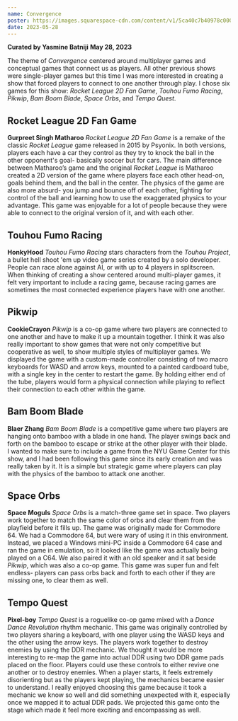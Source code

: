 ```yaml
---
name: Convergence
poster: https://images.squarespace-cdn.com/content/v1/5ca40c7b40978c0001458f5d/e2e6aad4-3ac9-472d-8229-50dd0922509e/convergence.png?format=2500w
date: 2023-05-28
---
```


**Curated by Yasmine Batniji**
**May 28, 2023**

The theme of *Convergence* centered around multiplayer games and conceptual games that connect us as players. All other previous shows were single-player games but this time I was more interested in creating a show that forced players to connect to one another through play. I chose six games for this show: *Rocket League 2D Fan Game*, *Touhou Fumo Racing*, *Pikwip*, *Bam Boom Blade*, *Space Orbs*, and *Tempo Quest*. 

## Rocket League 2D Fan Game
**Gurpreet Singh Matharoo**
*Rocket League 2D Fan Game* is a remake of the classic *Rocket League* game released in 2015 by Psyonix. In both versions, players each have a car they control as they try to knock the ball in the other opponent's goal- basically soccer but for cars. The main difference between Matharoo’s game and the original *Rocket League* is Matharoo created a 2D version of the game where players face each other head-on, goals behind them, and the ball in the center. The physics of the game are also more absurd- you jump and bounce off of each other, fighting for control of the ball and learning how to use the exaggerated physics to your advantage. This game was enjoyable for a lot of people because they were able to connect to the original version of it, and with each other. 

## Touhou Fumo Racing
**HonkyHood**
*Touhou Fumo Racing* stars characters from the *Touhou Project*, a bullet hell shoot 'em up video game series created by a solo developer. People can race alone against AI, or with up to 4 players in splitscreen. When thinking of creating a show centered around multi-player games, it felt very important to include a racing game, because racing games are sometimes the most connected experience players have with one another. 

## Pikwip
**CookieCrayon**
*Pikwip* is a co-op game where two players are connected to one another and have to make it up a mountain together. I think it was also really important to show games that were not only competitive but cooperative as well, to show multiple styles of multiplayer games. We displayed the game with a custom-made controller consisting of two macro keyboards for WASD and arrow keys, mounted to a painted cardboard tube, with a single key in the center to restart the game. By holding either end of the tube, players would form a physical connection while playing to reflect their connection to each other within the game.

## Bam Boom Blade
**Blaer Zhang**
*Bam Boom Blade* is a competitive game where two players are hanging onto bamboo with a blade in one hand. The player swings back and forth on the bamboo to escape or strike at the other player with their blade. I wanted to make sure to include a game from the NYU Game Center for this show, and I had been following this game since its early creation and was really taken by it. It is a simple but strategic game where players can play with the physics of the bamboo to attack one another.

## Space Orbs
**Space Moguls**
*Space Orbs* is a match-three game set in space. Two players work together to match the same color of orbs and clear them from the playfield before it fills up. The game was originally made for Commodore 64. We had a Commodore 64, but were wary of using it in this environment. Instead, we placed a Windows mini-PC inside a Commodore 64 case and ran the game in emulation, so it looked like the game was actually being played on a C64. We also paired it with an old speaker and it sat beside *Pikwip*, which was also a co-op game. This game was super fun and felt endless- players can pass orbs back and forth to each other if they are missing one, to clear them as well. 

## Tempo Quest
**Pixel-boy**
*Tempo Quest* is a roguelike co-op game mixed with a *Dance Dance Revolution* rhythm mechanic. This game was originally controlled by two players sharing a keyboard, with one player using the WASD keys and the other using the arrow keys. The players work together to destroy enemies by using the DDR mechanic. We thought it would be more interesting to re-map the game into actual DDR using two DDR game pads placed on the floor. Players could use these controls to either revive one another or to destroy enemies. When a player starts, it feels extremely disorienting but as the players kept playing, the mechanics became easier to understand. I really enjoyed choosing this game because it took a mechanic we know so well and did something unexpected with it, especially once we mapped it to actual DDR pads. We projected this game onto the stage which made it feel more exciting and encompassing as well.